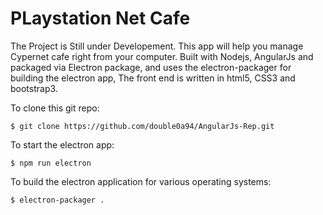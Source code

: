 # PLaystation Net Cafe

The Project is Still under Developement.
This app will help you manage Cypernet cafe right from your computer. Built with Nodejs, AngularJs and packaged via Electron package,
and uses the electron-packager for building the electron app, The front end is written in html5, CSS3 and bootstrap3.




To clone this git repo:
```
$ git clone https://github.com/double0a94/AngularJs-Rep.git
```

To start the electron app:
```
$ npm run electron
```

To build the electron application for various operating systems:
```
$ electron-packager .
```
